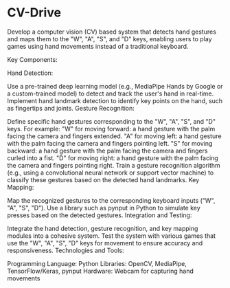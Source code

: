 # CV-Drive
Develop a computer vision (CV) based system that detects hand gestures and maps them to the "W", "A", "S", and "D" keys, enabling users to play games using hand movements instead of a traditional keyboard.

Key Components:

Hand Detection:

Use a pre-trained deep learning model (e.g., MediaPipe Hands by Google or a custom-trained model) to detect and track the user's hand in real-time.
Implement hand landmark detection to identify key points on the hand, such as fingertips and joints.
Gesture Recognition:

Define specific hand gestures corresponding to the "W", "A", "S", and "D" keys. For example:
"W" for moving forward: a hand gesture with the palm facing the camera and fingers extended.
"A" for moving left: a hand gesture with the palm facing the camera and fingers pointing left.
"S" for moving backward: a hand gesture with the palm facing the camera and fingers curled into a fist.
"D" for moving right: a hand gesture with the palm facing the camera and fingers pointing right.
Train a gesture recognition algorithm (e.g., using a convolutional neural network or support vector machine) to classify these gestures based on the detected hand landmarks.
Key Mapping:

Map the recognized gestures to the corresponding keyboard inputs ("W", "A", "S", "D").
Use a library such as pynput in Python to simulate key presses based on the detected gestures.
Integration and Testing:

Integrate the hand detection, gesture recognition, and key mapping modules into a cohesive system.
Test the system with various games that use the "W", "A", "S", "D" keys for movement to ensure accuracy and responsiveness.
Technologies and Tools:

Programming Language: Python
Libraries: OpenCV, MediaPipe, TensorFlow/Keras, pynput
Hardware: Webcam for capturing hand movements
